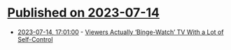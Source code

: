 # [Published on 2023-07-14](index.md)

* [2023-07-14, 17:01:00](https://soylentnews.org/article.pl?sid=23/07/13/053255&from=rss) - [Viewers Actually ‘Binge-Watch’ TV With a Lot of Self-Control](https://soylentnews.org/article.pl?sid=23/07/13/053255&from=rss)
